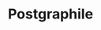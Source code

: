 ---
codehost: https://github.com/graphile/postgraphile
logohandle: graphile_postgraphile
sort: postgraphile
title: Postgraphile
website: https://www.graphile.org/postgraphile/
---